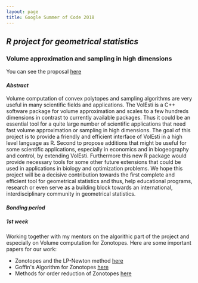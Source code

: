 ```yaml
---
layout: page
title: Google Summer of Code 2018
---
```


## <span style="text-align:center;">*R project for geometrical statistics*
### <span style="text-align:center;">Volume approximation and sampling in high dimensions

You can see the proposal [here](https://drive.google.com/file/d/1CsblG42xXLoyYiDmcCSjRJhL3Eilxk5u/view)

#### *Abstract*

Volume computation of convex polytopes and sampling algorithms are very useful in many scientific fields
and applications. The VolEsti is a C++ software package for volume approximation and scales to a few
hundreds dimensions in contrast to currently available packages. Thus it could be an essential tool for
a quite large number of scientific applications that need fast volume approximation or sampling in high
dimensions. The goal of this project is to provide a friendly and efficient interface of VolEsti in a high
level language as R. Second to propose additions that might be useful for some scientific applications,
especially in economics and in biogeography and control, by extending VolEsti. Furthermore this new R package
would provide necessary tools for some other future extensions that could be used in applications in biology
and optimization problems. We hope this project will be a decisive contribution towards the first complete
and efficient tool for geometrical statistics and thus, help educational programs, research or even serve
as a building block towards an international, interdisciplinary community in geometrical statistics.

#### *Bonding period*


##### *1st week*  
Working together with my mentors on the algorithic part of the project and especially on Volume computation for Zonotopes. Here are some important papers for our work: 
* Zonotopes and the LP-Newton method [here](https://link.springer.com/article/10.1007%2Fs11081-008-9067-x)
* Goffin's Algorithm for Zonotopes [here](https://dml.cz/bitstream/handle/10338.dmlcz/143088/Kybernetika_48-2012-5_5.pdf)
* Methods for order reduction of Zonotopes [here](https://ieeexplore.ieee.org/document/8264508/)
